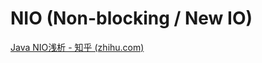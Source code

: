# NIO (Non-blocking / New IO)

[Java NIO浅析 - 知乎 (zhihu.com)](https://zhuanlan.zhihu.com/p/23488863)








